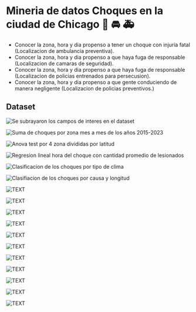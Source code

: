 # Mineria de datos Choques en la ciudad de Chicago :police_car: :oncoming_automobile: :ambulance:

- Conocer la zona, hora y dia propenso a tener un choque con injuria fatal (Localizacion de ambulancia preventiva). 
- Conocer la zona, hora y dia propenso a que haya fuga de responsable (Localizacion de camaras de seguridad).
- Conocer la zona, hora y dia propenso a que haya fuga de responsable (Localizacion de policias entrenados para persecusion).
- Conocer la zona, hora y dia propenso a que gente conduciendo de manera negligente (Localizacion de policias preventivos.)

## Dataset

![Se subrayaron los campos de interes en el dataset](/img1.PNG)

![Suma de choques por zona mes a mes de los años 2015-2023](/images/sum_crashes_by_zone_and_month_all_years.PNG)

![Anova test por 4 zona divididas por latitud](/images/04_anova_test_sum_by_zone_allyears.PNG)

![Regresion lineal hora del choque con cantidad promedio de lesionados](/images/05_linear_regression_mean_injuries_in_crashes_chicago.png)

![Clasificacion de los choques por tipo de clima](/images/06_clasiffication_WEATHER_CONDITION_DAMAGE_COST.png)

![Clasifiacion de los choques por causa y longitud](/images/06_crash_hour_longitude_limit.png)

![TEXT](/images/06_crash_hour_posted_limit_2022_dic.png)

![TEXT](/images/06_crash_hour_posted_limit_tiempo_2022_dic.png)

![TEXT](/images/06_crash_hour_posted_speed_limit.png)

![TEXT](/images/07_kmeans_crashes_2017_2023.PNG)

![TEXT](/images/08_timeSeries_forecasting_crashesh_alcohol_forecasting.png)

![TEXT](/images/08_timeSeries_forecasting_crashesh_alcohol.png)

![TEXT](/images/08_timeSeries_forecasting_crashesh_texting_forecasting.png)

![TEXT](/images/08_timeSeries_forecasting_crashesh_texting.png)

![TEXT](/images/09_world_cloud_causes_crashes.png)

![TEXT](/images/04_anova_grey_hour.PNG)

![TEXT](/images/04_cluster3_maps.PNG)




